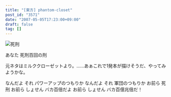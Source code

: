 ```yaml
---
title: "[東方] phantom-closet"
post_id: "3571"
date: "2007-05-05T17:23:00+09:00"
draft: false
tag: []
---
```



![死刑](/image/illustrations/pbbs/2005-2007/tohov_003462_2_s.jpg)

あなた 死刑百回の刑

元ネタはミルククローゼットより。……あぁこれで1発本が描けそうだ、やってみようかな。


なんだよ それ パワーアップのつもりか
なんだよ それ 軍団のつもりか
お前ら 死刑
お前ら しょせん バカ百倍だよ
お前ら しょせん バカ百億兆倍だ！
